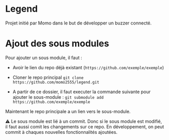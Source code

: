 # Legend

Projet initié par Momo dans le but de développer un buzzer connecté.

# Ajout des sous modules

Pour ajouter un sous module, il faut :
- Avoir le lien du repo déjà existant (`https://github.com/exemple/exemple`)
- Cloner le repo principal
    `git clone https://github.com/momo2555/legend.git`

- A partir de ce dossier, il faut executer la commande suivante pour ajouter le sous-module :
    `git submodule add https://github.com/exemple/exemple`

Maintenant le repo principale a un lien vers le sous-module.

:warning: Le sous module est lié à un commit. Donc si le sous module est modifié, il faut aussi comit les changements sur ce repo. En développement, on peut commit à chaques nouvelles fonctionnalités ajoutées.

